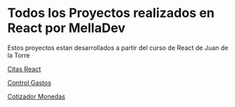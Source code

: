 # Todos los Proyectos realizados en React por MellaDev

Estos proyectos estan desarrollados a partir del curso de React de Juan de la Torre

[Citas React](https://citas-react-melladev.netlify.app/)

[Control Gastos](https://control-presupuesto-melladev.netlify.app/)

[Cotizador Monedas](https://cotizador-criptos-melladev.netlify.app)
